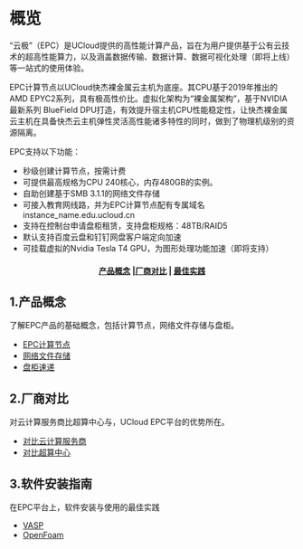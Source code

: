 <!--一下子提供一种思路，欢迎大家发挥 -->

# 概览
“云极”（EPC）是UCloud提供的高性能计算产品，旨在为用户提供基于公有云技术的超高性能算力，以及涵盖数据传输、数据计算、数据可视化处理（即将上线）等一站式的使用体验。

EPC计算节点以UCloud快杰裸金属云主机为底座。其CPU基于2019年推出的AMD EPYC2系列，具有极高性价比。虚拟化架构为“裸金属架构”，基于NVIDIA最新系列 BlueField DPU打造，有效提升宿主机CPU性能稳定性，让快杰裸金属云主机在具备快杰云主机弹性灵活高性能诸多特性的同时，做到了物理机级别的资源隔离。

EPC支持以下功能：

* 秒级创建计算节点，按需计费
* 可提供最高规格为CPU 240核心，内存480GB的实例。
* 自助创建基于SMB 3.1.1的网络文件存储
* 可接入教育网线路，并为EPC计算节点配有专属域名instance_name.edu.ucloud.cn
* 支持在控制台申请盘柜租赁，支持盘柜规格：48TB/RAID5
* 默认支持百度云盘和钉钉网盘客户端定向加速
* 可挂载虚拟的Nvidia Tesla T4 GPU，为图形处理功能加速（即将支持）


#### <center>[产品概念](#1产品概念)   |[厂商对比](#2厂商对比)   |   [最佳实践](#3最佳实践) </center>   

## 1.产品概念

了解EPC产品的基础概念，包括计算节点，网络文件存储与盘柜。

* [EPC计算节点](/epc/whatisepc)
* [网络文件存储](/epc/smb)
* [盘柜速递](/epc/pannelExpress)

## 2.厂商对比

对云计算服务商比超算中心与，UCloud EPC平台的优势所在。

* [对比云计算服务商](/epc/compareToCloud)
* [对比超算中心](/epc/CompareToHpcCenter)


## 3.软件安装指南

在EPC平台上，软件安装与使用的最佳实践

* [VASP](/epc/vasp)
* [OpenFoam](/epc/openfoam)
